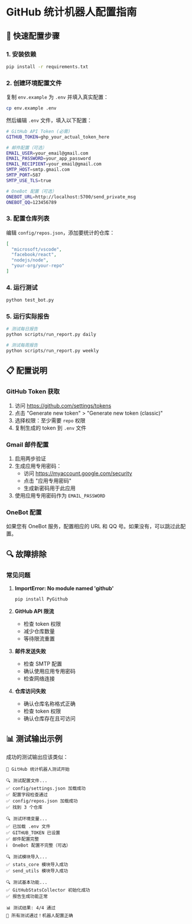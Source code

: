 # GitHub 统计机器人配置指南

## 🚀 快速配置步骤

### 1. 安装依赖

```bash
pip install -r requirements.txt
```

### 2. 创建环境配置文件

复制 `env.example` 为 `.env` 并填入真实配置：

```bash
cp env.example .env
```

然后编辑 `.env` 文件，填入以下配置：

```bash
# GitHub API Token (必需)
GITHUB_TOKEN=ghp_your_actual_token_here

# 邮件配置（可选）
EMAIL_USER=your_email@gmail.com
EMAIL_PASSWORD=your_app_password
EMAIL_RECIPIENT=your_email@gmail.com
SMTP_HOST=smtp.gmail.com
SMTP_PORT=587
SMTP_USE_TLS=true

# OneBot 配置（可选）
ONEBOT_URL=http://localhost:5700/send_private_msg
ONEBOT_QQ=123456789
```

### 3. 配置仓库列表

编辑 `config/repos.json`，添加要统计的仓库：

```json
[
  "microsoft/vscode",
  "facebook/react",
  "nodejs/node",
  "your-org/your-repo"
]
```

### 4. 运行测试

```bash
python test_bot.py
```

### 5. 运行实际报告

```bash
# 测试每日报告
python scripts/run_report.py daily

# 测试每周报告
python scripts/run_report.py weekly
```

## 📋 配置说明

### GitHub Token 获取

1. 访问 https://github.com/settings/tokens
2. 点击 "Generate new token" > "Generate new token (classic)"
3. 选择权限：至少需要 `repo` 权限
4. 复制生成的 token 到 `.env` 文件

### Gmail 邮件配置

1. 启用两步验证
2. 生成应用专用密码：
   - 访问 https://myaccount.google.com/security
   - 点击 "应用专用密码"
   - 生成新密码用于此应用
3. 使用应用专用密码作为 `EMAIL_PASSWORD`

### OneBot 配置

如果您有 OneBot 服务，配置相应的 URL 和 QQ 号。如果没有，可以跳过此配置。

## 🔍 故障排除

### 常见问题

1. **ImportError: No module named 'github'**
   ```bash
   pip install PyGithub
   ```

2. **GitHub API 限流**
   - 检查 token 权限
   - 减少仓库数量
   - 等待限流重置

3. **邮件发送失败**
   - 检查 SMTP 配置
   - 确认使用应用专用密码
   - 检查网络连接

4. **仓库访问失败**
   - 确认仓库名称格式正确
   - 检查 token 权限
   - 确认仓库存在且可访问

## 📊 测试输出示例

成功的测试输出应该类似：

```
🚀 GitHub 统计机器人测试开始

🔍 测试配置文件...
✅ config/settings.json 加载成功
✅ 配置字段检查通过
✅ config/repos.json 加载成功
✅ 找到 3 个仓库

🔍 测试环境变量...
✅ 已加载 .env 文件
✅ GITHUB_TOKEN 已设置
✅ 邮件配置完整
ℹ️  OneBot 配置不完整（可选）

🔍 测试模块导入...
✅ stats_core 模块导入成功
✅ send_utils 模块导入成功

🔍 测试基本功能...
✅ GitHubStatsCollector 初始化成功
✅ 报告生成功能正常

📊 测试结果: 4/4 通过
🎉 所有测试通过！机器人配置正确
```

